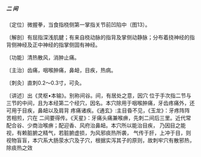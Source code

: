 ##### 二 间

〔定位〕微握拳，当食指桡侧第一掌指关节前凹陷中（图13）。

〔解剖〕有屈指深浅肌腱；有来自桡动脉的指背及掌侧动静脉；分布着挠神经的指背侧神经及正中神经的指掌侧固有神经。

〔功能〕清热散风，消肿止痛。

〔主治〕齿痛，咽喉肿痛，鼻衄，目疾，热病。

〔刺灸〕直刺0.2〜0.3寸，可灸。

〔讲述〕出《灵枢•本输》。别称间谷。间，有居处之意，因穴 位于手次指二节与三节的中间，且为本经第二个经穴，因名。本穴除用于咽喉肿痛，牙齿疼痛外，还可用于目疾，鼻衄以及肩背 疼痛诸疾。《通玄》:主目昏不见，《玉龙》：牙疼阵阵苦相煎，穴在 二间要得传。《天星》：牙痛头痛兼喉痹，先刺二间后三里。近代常 配合谷、少商治喉痹；配迎香、风府治鼻衄。本穴所以能治目疾， 乃因目之能视，有赖脏腑之精气，若脏腑虚损，为风邪痰热所袭， 气传于肝，上冲于目，则视物盲盲，本穴系大肠荥水穴及子穴，根据实泻其子的原则，故刺牢穴有散邪热，除痰热之效
